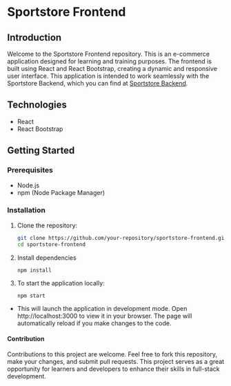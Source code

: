 # Sportstore Frontend

## Introduction

Welcome to the Sportstore Frontend repository. This is an e-commerce application designed for learning and training purposes. 
The frontend is built using React and React Bootstrap, creating a dynamic and responsive user interface. 
This application is intended to work seamlessly with the Sportstore Backend, 
which you can find at [Sportstore Backend](https://github.com/stanvlv/sportstore-backend).

## Technologies

- React
- React Bootstrap

## Getting Started

### Prerequisites

- Node.js
- npm (Node Package Manager)

### Installation

1. Clone the repository:
   ```bash
   git clone https://github.com/your-repository/sportstore-frontend.git
   cd sportstore-frontend
2. Install dependencies 
   ``````
   npm install
3. To start the application locally:
    ``` 
    npm start
    
- This will launch the application in development mode. Open http://localhost:3000 to view it in your browser. The page will automatically reload if you make changes to the code.

#### Contribution
Contributions to this project are welcome. Feel free to fork this repository, make your changes, and submit pull requests. This project serves as a great opportunity for learners and developers to enhance their skills in full-stack development.